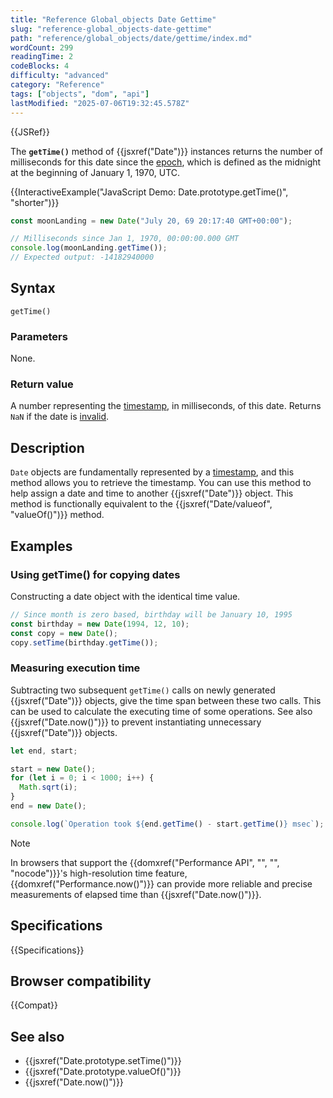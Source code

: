 ```yaml
---
title: "Reference Global_objects Date Gettime"
slug: "reference-global_objects-date-gettime"
path: "reference/global_objects/date/gettime/index.md"
wordCount: 299
readingTime: 2
codeBlocks: 4
difficulty: "advanced"
category: "Reference"
tags: ["objects", "dom", "api"]
lastModified: "2025-07-06T19:32:45.578Z"
---
```



{{JSRef}}

The **`getTime()`** method of {{jsxref("Date")}} instances returns the number of milliseconds for this date since the [epoch](/en-US/docs/Web/JavaScript/Reference/Global_Objects/Date#the_epoch_timestamps_and_invalid_date), which is defined as the midnight at the beginning of January 1, 1970, UTC.

{{InteractiveExample("JavaScript Demo: Date.prototype.getTime()", "shorter")}}

```js interactive-example
const moonLanding = new Date("July 20, 69 20:17:40 GMT+00:00");

// Milliseconds since Jan 1, 1970, 00:00:00.000 GMT
console.log(moonLanding.getTime());
// Expected output: -14182940000
```

## Syntax

```js-nolint
getTime()
```

### Parameters

None.

### Return value

A number representing the [timestamp](/en-US/docs/Web/JavaScript/Reference/Global_Objects/Date#the_epoch_timestamps_and_invalid_date), in milliseconds, of this date. Returns `NaN` if the date is [invalid](/en-US/docs/Web/JavaScript/Reference/Global_Objects/Date#the_epoch_timestamps_and_invalid_date).

## Description

`Date` objects are fundamentally represented by a [timestamp](/en-US/docs/Web/JavaScript/Reference/Global_Objects/Date#the_epoch_timestamps_and_invalid_date), and this method allows you to retrieve the timestamp. You can use this method to help assign a date and time to another {{jsxref("Date")}} object. This method is functionally equivalent to the {{jsxref("Date/valueof", "valueOf()")}} method.

## Examples

### Using getTime() for copying dates

Constructing a date object with the identical time value.

```js
// Since month is zero based, birthday will be January 10, 1995
const birthday = new Date(1994, 12, 10);
const copy = new Date();
copy.setTime(birthday.getTime());
```

### Measuring execution time

Subtracting two subsequent `getTime()` calls on newly generated {{jsxref("Date")}} objects, give the time span between these two calls. This can be used to calculate the executing time of some operations. See also {{jsxref("Date.now()")}} to prevent instantiating unnecessary {{jsxref("Date")}} objects.

```js
let end, start;

start = new Date();
for (let i = 0; i < 1000; i++) {
  Math.sqrt(i);
}
end = new Date();

console.log(`Operation took ${end.getTime() - start.getTime()} msec`);
```

> [!NOTE]
> In browsers that support the {{domxref("Performance API", "", "", "nocode")}}'s high-resolution time feature, {{domxref("Performance.now()")}} can provide more reliable and precise measurements of elapsed time than {{jsxref("Date.now()")}}.

## Specifications

{{Specifications}}

## Browser compatibility

{{Compat}}

## See also

- {{jsxref("Date.prototype.setTime()")}}
- {{jsxref("Date.prototype.valueOf()")}}
- {{jsxref("Date.now()")}}
